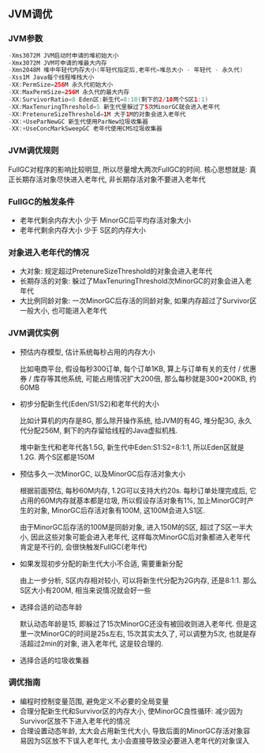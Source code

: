 ## JVM调优

### JVM参数

```java
-Xms3072M JVM启动时申请的堆初始大小
-Xmx3072M JVM可申请的堆最大内存
-Xmn2048M 堆中年轻代内存大小(年轻代指定后,老年代=堆总大小 - 年轻代 - 永久代)
-Xss1M Java每个线程堆栈大小
-XX:PermSize=256M 永久代初始大小
-XX:MaxPermSize=256M 永久代的最大内存
-XX:SurvivorRatio=8 Eden区:新生代=8:10(剩下的2/10两个S区1:1)
-XX:MaxTenuringThreshold=5 新生代里躲过了5次MinorGC就会进入老年代
-XX:PretenureSizeThreshold=1M 大于1M的对象会进入老年代
-XX:+UseParNewGC 新生代使用ParNew垃圾收集器
-XX:+UseConcMarkSweepGC 老年代使用CMS垃圾收集器
```

### JVM调优规则

FullGC对程序的影响比较明显, 所以尽量增大两次FullGC的时间. 核心思想就是: 真正长期存活对象尽快进入老年代, 非长期存活对象不要进入老年代

### FullGC的触发条件

- 老年代剩余内存大小 少于 MinorGC后平均存活对象大小
- 老年代剩余内存大小 少于 S区的内存大小

### 对象进入老年代的情况

- 大对象: 规定超过PretenureSizeThreshold的对象会进入老年代
- 长期存活的对象: 躲过了MaxTenuringThreshold次MinorGC的对象会进入老年代
- 大比例同龄对象: 一次MinorGC后存活的同龄对象, 如果内存超过了Survivor区一般大小, 也可能进入老年代

### JVM调优实例

- 预估内存模型, 估计系统每秒占用的内存大小

    比如电商平台, 假设每秒300订单, 每个订单1KB, 算上与订单有关的支付 / 优惠券 / 库存等其他系统, 可能占用情况扩大200倍, 那么每秒就是300*200KB, 约60MB

- 初步分配新生代(Eden/S1/S2)和老年代的大小

    比如计算机的内存是8G, 那么除开操作系统, 给JVM的有4G, 堆分配3G, 永久代分配256M, 剩下的内存留给线程的Java虚拟机栈. 

    堆中新生代和老年代各1.5G, 新生代中Eden:S1:S2=8:1:1, 所以Eden区就是1.2G. 两个S区都是150M

- 预估多久一次MinorGC, 以及MinorGC后存活对象大小

    根据前面预估, 每秒60M内存, 1.2G可以支持大约20s. 每秒订单处理完成后, 它占用的60M内存就基本都是垃圾, 所以假设存活对象有1%, 加上MinorGC时产生的对象, MinorGC后存活对象有100M, 这100M会进入S1区. 

    由于MinorGC后存活的100M是同龄对象, 进入150M的S区, 超过了S区一半大小, 因此这些对象可能会进入老年代, 这样每次MinorGC后对象都进入老年代肯定是不行的, 会很快触发FullGC(老年代)

- 如果发现初步分配的新生代大小不合适, 需要重新分配

    由上一步分析, S区内存相对较小, 可以将新生代分配为2G内存, 还是8:1:1. 那么S区大小有200M, 相当来说情况就会好一些

- 选择合适的动态年龄

    默认动态年龄是15, 即躲过了15次MinorGC还没有被回收则进入老年代. 但是这里一次MinorGC的时间是25s左右, 15次其实太久了, 可以调整为5次, 也就是存活超过2min的对象, 进入老年代, 这是较合理的.

- 选择合适的垃圾收集器

### 调优指南

- 编程时控制变量范围, 避免定义不必要的全局变量
- 合理分配新生代和Survivor区的内存大小, 使MinorGC良性循环: 减少因为Survivor区放不下进入老年代的情况
- 合理设置动态年龄, 太大会占用新生代大小, 导致后面的MinorGC存活对象容易因为S区放不下误入老年代, 太小会直接导致没必要进入老年代的对象误入



